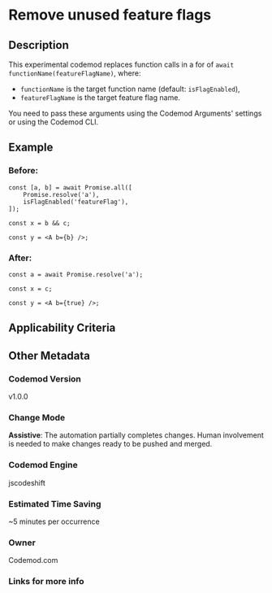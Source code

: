 # Remove unused feature flags

## Description

This experimental codemod replaces function calls in a for of `await functionName(featureFlagName)`, where:

-   `functionName` is the target function name (default: `isFlagEnabled`),
-   `featureFlagName` is the target feature flag name.

You need to pass these arguments using the Codemod Arguments' settings or using the Codemod CLI.

## Example

### Before:

```tsx
const [a, b] = await Promise.all([
	Promise.resolve('a'),
	isFlagEnabled('featureFlag'),
]);

const x = b && c;

const y = <A b={b} />;
```

### After:

```tsx
const a = await Promise.resolve('a');

const x = c;

const y = <A b={true} />;
```

## Applicability Criteria

## Other Metadata

### Codemod Version

v1.0.0

### Change Mode

**Assistive**: The automation partially completes changes. Human involvement is needed to make changes ready to be pushed and merged.

### **Codemod Engine**

jscodeshift

### Estimated Time Saving

~5 minutes per occurrence

### Owner

Codemod.com

### Links for more info
